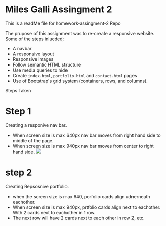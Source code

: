 
# Miles Galli Assingment 2 

This is a readMe file for homework-assingment-2 Repo

The prupose of this assignment was to re-create a responsive website. 
Some of the steps inlucded; 
   
   
* A navbar
* A responsive layout
* Responsive images
* Follow semantic HTML structure 
* Use media queries to hide 
* Create `index.html`, `portfolio.html` and `contact.html` pages
* Use of Bootstrap's grid system (containers, rows, and columns).

Steps Taken 

# Step 1
 Creating a responive nav bar. 
- When screen size is max 640px nav bar moves from right hand side to middle of the page. 
- When screen size is max 940px nav bar moves from center to right hand side. 
![](Screenshot/Screenshot-1.png)

# step 2
Creating Repsosnive portfolio. 
* when the screen size is max 640, porfolio cards align udnerneath eachother. 
* When screen size is max 940px, prtfolio cards align next to eachother. With 2 cards next to eachother in 1 row. 
* The next row will have 2 cards next to each other in row 2, etc. 

